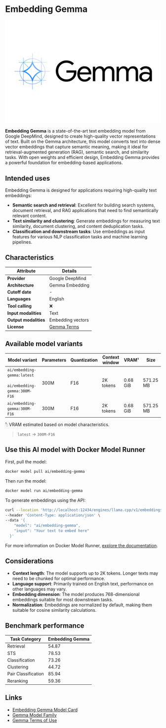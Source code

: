 # Embedding Gemma

![logo](https://github.com/docker/model-cards/raw/refs/heads/main/logos/gemma-280x184-overview@2x.svg)

**Embedding Gemma** is a state-of-the-art text embedding model from Google DeepMind, designed to create high-quality vector representations of text. Built on the Gemma architecture, this model converts text into dense vector embeddings that capture semantic meaning, making it ideal for retrieval-augmented generation (RAG), semantic search, and similarity tasks. With open weights and efficient design, Embedding Gemma provides a powerful foundation for embedding-based applications.

## Intended uses

Embedding Gemma is designed for applications requiring high-quality text embeddings:

- **Semantic search and retrieval**: Excellent for building search systems, document retrieval, and RAG applications that need to find semantically relevant content.
- **Text similarity and clustering**: Generate embeddings for measuring text similarity, document clustering, and content deduplication tasks.
- **Classification and downstream tasks**: Use embeddings as input features for various NLP classification tasks and machine learning pipelines.

## Characteristics

| Attribute             | Details                                                      |
|---------------------- |--------------------------------------------------------------|
| **Provider**          | Google DeepMind                                              |
| **Architecture**      | Gemma Embedding                                              |
| **Cutoff date**       | -                                                            |
| **Languages**         | English                                                      |
| **Tool calling**      | ❌                                                           |
| **Input modalities**  | Text                                                         |
| **Output modalities** | Embedding vectors                                            |
| **License**           | [Gemma Terms](https://ai.google.dev/gemma/terms)            |

## Available model variants

| Model variant                                                        | Parameters | Quantization | Context window | VRAM¹    | Size      |
|----------------------------------------------------------------------|------------|--------------|----------------|----------|-----------|
| `ai/embedding-gemma:latest`<br><br>`ai/embedding-gemma:300M-F16`     | 300M       | F16          | 2K tokens      | 0.68 GiB | 571.25 MB |
| `ai/embedding-gemma:300M-F16`                                        | 300M       | F16          | 2K tokens      | 0.68 GiB | 571.25 MB |

¹: VRAM estimated based on model characteristics.

> `latest` → `300M-F16`

## Use this AI model with Docker Model Runner

First, pull the model:

```bash
docker model pull ai/embedding-gemma
```

Then run the model:

```bash
docker model run ai/embedding-gemma
```

To generate embeddings using the API:

```bash
curl --location 'http://localhost:12434/engines/llama.cpp/v1/embeddings' \
--header 'Content-Type: application/json' \
--data '{
    "model": "ai/embedding-gemma",
    "input": "Your text to embed here"
  }'
```

For more information on Docker Model Runner, [explore the documentation](https://docs.docker.com/desktop/features/model-runner/).

## Considerations

- **Context length**: The model supports up to 2K tokens. Longer texts may need to be chunked for optimal performance.
- **Language support**: Primarily trained on English text, performance on other languages may vary.
- **Embedding dimension**: The model produces 768-dimensional embeddings suitable for most downstream tasks.
- **Normalization**: Embeddings are normalized by default, making them suitable for cosine similarity calculations.

## Benchmark performance

| Task Category       | Embedding Gemma |
|---------------------|----------------|
| Retrieval          | 54.87          |
| STS                | 78.53          |
| Classification     | 73.26          |
| Clustering         | 44.72          |
| Pair Classification| 85.94          |
| Reranking          | 59.36          |

## Links

- [Embedding Gemma Model Card](https://huggingface.co/google/embeddinggemma-300m)
- [Gemma Model Family](https://ai.google.dev/gemma/docs)
- [Gemma Terms of Use](https://ai.google.dev/gemma/terms)